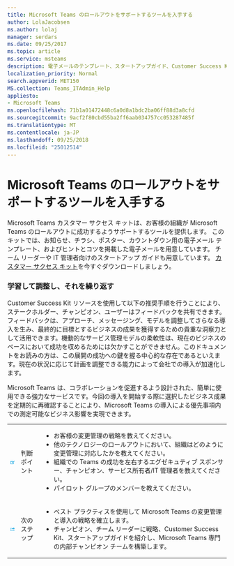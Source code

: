 ```yaml
---
title: Microsoft Teams のロールアウトをサポートするツールを入手する
author: LolaJacobsen
ms.author: lolaj
manager: serdars
ms.date: 09/25/2017
ms.topic: article
ms.service: msteams
description: 電子メールのテンプレート、スタートアップガイド、Customer Success Kit など、Microsoft Teams のロールアウトをサポートするツールを検索します。
localization_priority: Normal
search.appverid: MET150
MS.collection: Teams_ITAdmin_Help
appliesto:
- Microsoft Teams
ms.openlocfilehash: 71b1a01472448c6a0d8a1bdc2ba06ff88d3a8cfd
ms.sourcegitcommit: 9acf2f80cbd55ba2ff6aab034757cc053287485f
ms.translationtype: MT
ms.contentlocale: ja-JP
ms.lasthandoff: 09/25/2018
ms.locfileid: "25012514"
---
```

<a name="get-tools-to-support-a-rollout-of-microsoft-teams"></a>Microsoft Teams のロールアウトをサポートするツールを入手する
=================================================

Microsoft Teams カスタマー サクセス キットは、お客様の組織が Microsoft Teams のロールアウトに成功するようサポートするツールを提供します。 このキットでは、お知らせ、チラシ、ポスター、カウントダウン用の電子メール テンプレート、およびヒントとコツを掲載した電子メールを用意しています。 チーム リーダーや IT 管理者向けのスタートアップ ガイドも用意しています。 [カスタマー サクセス キット](https://go.microsoft.com/fwlink/?linkid=854598)を今すぐダウンロードしましょう。

### <a name="learn-adjust-and-repeat"></a>学習して調整し、それを繰り返す

Customer Success Kit リソースを使用して以下の推奨手順を行うことにより、ステークホルダー、チャンピオン、ユーザーはフィードバックを共有できます。フィードバックは、アプローチ、メッセージング、モデルを調整してさらなる導入を生み、最終的に目標とするビジネスの成果を獲得するための貴重な洞察力として活用できます。機動的なサービス管理モデルの柔軟性は、現在のビジネスのペースにおいて成功を収めるためには欠かすことができません。このドキュメントをお読みの方は、この展開の成功への鍵を握る中心的な存在であるといえます。現在の状況に応じて計画を調整できる能力によって会社での導入が加速化します。

Microsoft Teams は、コラボレーションを促進するよう設計された、簡単に使用できる強力なサービスです。今回の導入を開始する際に選択したビジネス成果を定期的に再確認することにより、Microsoft Teams の導入による優先事項内での測定可能なビジネス影響を実現できます。

||||
|---------|---------|---------|
|![判断ポイント アイコン。](media/Get_tools_to_support_a_rollout_of_Microsoft_Teams_image1.png)     | 判断ポイント        | <ul><li>お客様の変更管理の戦略を教えてください。</li><li>他のテクノロジーのロールアウトにおいて、組織はどのように変更管理に対応したかを教えてください。</li><li>組織での Teams の成功を左右するエグゼキュティブ スポンサー、チャンピオン、サービス所有者/IT 管理者を教えてください。</li><li>パイロット グループのメンバーを教えてください。</li></ul>  |
|![次のステップ アイコン。](media/Get_tools_to_support_a_rollout_of_Microsoft_Teams_image2.png)     |次のステップ | <ul><li>ベスト プラクティスを使用して Microsoft Teams の変更管理と導入の戦略を確立します。</li><li>チャンピオン、チーム リーダーに戦略、Customer Success Kit、スタートアップガイドを紹介し、Microsoft Teams 専門の内部チャンピオン チームを構築します。</li></ul> |


